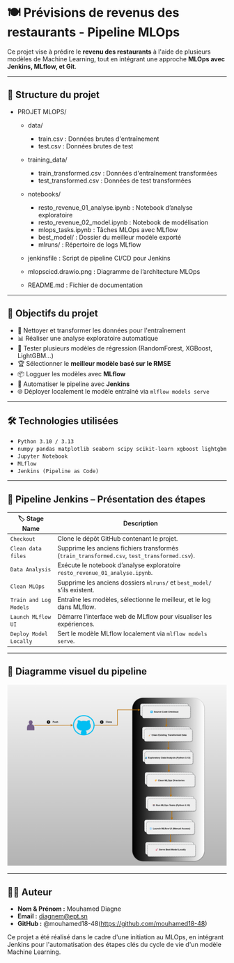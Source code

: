 # 🍽️ Prévisions de revenus des restaurants - Pipeline MLOps

Ce projet vise à prédire le **revenu des restaurants** à l'aide de plusieurs modèles de Machine Learning, tout en intégrant une approche **MLOps avec Jenkins, MLflow, et Git**.

---
## 📁 Structure du projet

- PROJET MLOPS/
  - data/
    - train.csv                : Données brutes d'entraînement
    - test.csv                 : Données brutes de test

  - training_data/
    - train_transformed.csv    : Données d'entraînement transformées
    - test_transformed.csv     : Données de test transformées

  - notebooks/
    - resto_revenue_01_analyse.ipynb  : Notebook d’analyse exploratoire
    - resto_revenue_02_model.ipynb    : Notebook de modélisation
    - mlops_tasks.ipynb               : Tâches MLOps avec MLflow
    - best_model/                     : Dossier du meilleur modèle exporté
    - mlruns/                         : Répertoire de logs MLflow

  - jenkinsfile                       : Script de pipeline CI/CD pour Jenkins
  - mlopscicd.drawio.png             : Diagramme de l’architecture MLOps
  - README.md                        : Fichier de documentation

---

## 🚀 Objectifs du projet

- 🧼 Nettoyer et transformer les données pour l'entraînement
- 📊 Réaliser une analyse exploratoire automatique
- 🧠 Tester plusieurs modèles de régression (RandomForest, XGBoost, LightGBM...)
- 🏆 Sélectionner le **meilleur modèle basé sur le RMSE**
- 📦 Logguer les modèles avec **MLflow**
- 🔁 Automatiser le pipeline avec **Jenkins**
- 🌐 Déployer localement le modèle entraîné via `mlflow models serve`

---

## 🛠️ Technologies utilisées

- `Python 3.10 / 3.13`
- `numpy pandas matplotlib seaborn scipy scikit-learn xgboost lightgbm`
- `Jupyter Notebook`
- `MLflow`
- `Jenkins (Pipeline as Code)`

---

## 🔁 Pipeline Jenkins – Présentation des étapes

| 🏷️ Stage Name              | Description                                                                 |
|----------------------------|-----------------------------------------------------------------------------|
| `Checkout`                 | Clone le dépôt GitHub contenant le projet.                                  |
| `Clean data files`         | Supprime les anciens fichiers transformés (`train_transformed.csv`, `test_transformed.csv`). |
| `Data Analysis`            | Exécute le notebook d’analyse exploratoire `resto_revenue_01_analyse.ipynb`.|
| `Clean MLOps`              | Supprime les anciens dossiers `mlruns/` et `best_model/` s’ils existent.    |
| `Train and Log Models`     | Entraîne les modèles, sélectionne le meilleur, et le log dans MLflow.       |
| `Launch MLflow UI`         | Démarre l’interface web de MLflow pour visualiser les expériences.         |
| `Deploy Model Locally`     | Sert le modèle MLflow localement via `mlflow models serve`.                |

---

## 🧭 Diagramme visuel du pipeline

![MLOps Pipeline](mlopscicd.drawio.png)


---

## 👨‍💻 Auteur

- **Nom & Prénom :** Mouhamed  Diagne
- **Email :** diagnem@ept.sn
- **GitHub :** @mouhamed18-48(https://github.com/mouhamed18-48)

Ce projet a été réalisé dans le cadre d'une initiation au MLOps, en intégrant Jenkins pour l'automatisation des étapes clés du cycle de vie d'un modèle Machine Learning.

